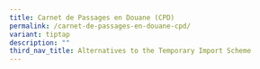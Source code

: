 ```yaml
---
title: Carnet de Passages en Douane (CPD)
permalink: /carnet-de-passages-en-douane-cpd/
variant: tiptap
description: ""
third_nav_title: Alternatives to the Temporary Import Scheme
---
```

